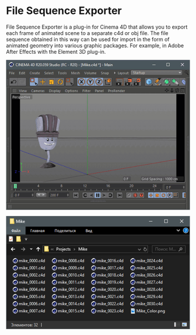 # File Sequence Exporter

File Sequence Exporter is a plug-in for Cinema 4D that allows you to export each frame of animated scene to a separate c4d or obj file. The file sequence obtained in this way can be used for import in the form of animated geometry into various graphic packages. For example, in Adobe After Effects with the Element 3D plug-in.

![](../.gitbook/assets/gif-project.gif)

![](../.gitbook/assets/image.png)

